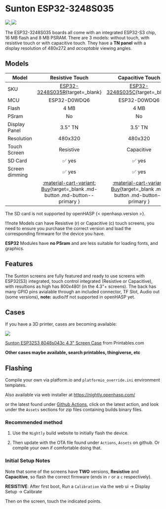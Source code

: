 # Sunton ESP32-3248S035

<div class="row justify-content-center">
        <a href="../images/esp32-3248s035r-front.jpg" data-toggle="lightbox" data-gallery="example-gallery" class="col-sm-4" data-title="Sunton ESP32-3248S035R" data-footer="">
            <img src="../thumbnails/esp32-3248s035r-front.jpg" class="img-fluid">
        </a>
        <a href="../images/esp32-3248s035c-front.jpg" data-toggle="lightbox" data-gallery="example-gallery" class="col-sm-4" data-title="Sunton ESP32-3248S035C" data-footer="">
            <img src="../thumbnails/esp32-3248s035c-front.jpg" class="img-fluid">
        </a>
</div>

The ESP32-3248S035 boards all come with an integrated ESP32-S3 chip, 16 MB flash and 8 MB PSRAM.
There are 3 models: without touch, with resistive touch or with capacitive touch.
They have a **TN panel** with a display resolution of 480x272 and *acceptable* viewing angles.


## Models

| Model                   | Resistive Touch | Capacitive Touch
|-------------------------|:-------:|:-------:|
| SKU                     | [ESP32-3248S035R][1]{target=_blank} | [ESP32-3248S035C][2]{target=_blank}
| MCU                     | ESP32-D0WDQ6 | ESP32-D0WDQ6
| Flash                   | 4 MB    | 4 MB
| PSram                   | No      | No
| Display Panel           | 3.5" TN | 3.5' TN
| Resolution              | 480x320 | 480x320
| Touch Screen            | Resistive | Capacitive
| SD Card                 | :white_check_mark: yes | :white_check_mark: yes
| Screen dimming          | :white_check_mark: yes | :white_check_mark: yes
| | [:material-cart-variant: Buy][1]{target=_blank .md-button .md-button--primary } | [:material-cart-variant: Buy][2]{target=_blank .md-button .md-button--primary }

The SD card is not supported by openHASP {< openhasp.version >}.

!!!note
        Models can have Resistive (r) or Capacitive (c) touch screens, you need to ensure you purchase the correct version and load the corresponding firmware for the device you have.


__ESP32__ Modules have __no PSram__ and are less suitable for loading fonts, and graphics.

## Features

The Sunton screens are fully featured and ready to use screens with ESP32(S3) integrated, touch control integrated (Resistive or Capacitive), with resultions as high has 800x480! (in the 4.3"+ screens).  The back has many GPIO pins avialable through an included connector, TF Slot, Audio out (some versions), **note:** audio/tf not supported in openHASP yet.

## Cases

If you have a 3D printer, cases are becoming available:

<div class="row justify-content-center">
        <img src="../sunton_esp32-3248s035-case.png" class="img-fluid">
</div>

<a href="https://www.printables.com/model/350540-sunton-esp32s3-8048s043c-43-screen-case" target="_blank">Sunton ESP32S3 8048s043c 4.3" Screen Case</a> from Printables.com

**Other cases maybe available, search printables, thingiverse, etc**

## Flashing

Compile your own via platform.io and `platformio_override.ini` environment templates.

Also available via web installer at <a target="_blank" href="https://nightly.openhasp.com/">https://nightly.openhasp.com/</a>

or the latest found under <a target="_blank" href="https://github.com/HASwitchPlate/openHASP/actions">Github Actions</a>, click on the latest action, and look under the `Assets` sections for zip files containing builds binary files.

### Recommended method

   1. Use the `Nightly` build website to initially flash the device.

   2. Then update with the OTA file found under `Actions`, `Assets` on github.  Or compile your own if comfortable doing that.

### Initial Setup Notes

Note that some of the screens have **TWO** versions, **Resistive** and **Capacitive**, so flash the correct firmware (ends in `r` or a `c` respectively).

**RESISTIVE**: After first boot, Run a `Calibration` via the web ui -> Display Setup -> Calibrate

Then on the screen, touch the indicated points.

[1]: https://www.aliexpress.com/item/1005005099586799.html
[2]: https://www.aliexpress.com/item/1005005099586799.html
